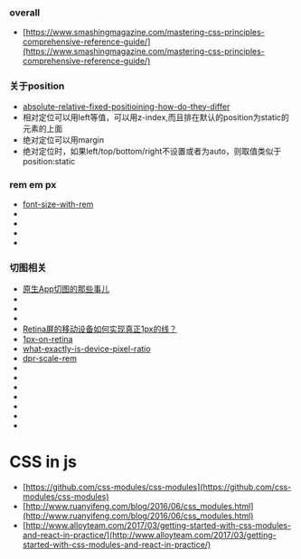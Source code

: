 ### overall
- [https://www.smashingmagazine.com/mastering-css-principles-comprehensive-reference-guide/](https://www.smashingmagazine.com/mastering-css-principles-comprehensive-reference-guide/)

### 关于position
- [absolute-relative-fixed-positioining-how-do-they-differ](https://css-tricks.com/absolute-relative-fixed-positioining-how-do-they-differ/)
 - 相对定位可以用left等值，可以用z-index,而且排在默认的position为static的元素的上面
 - 绝对定位可以用margin
 - 绝对定位时，如果left/top/bottom/right不设置或者为auto，则取值类似于position:static

 ### rem em px
 - [font-size-with-rem](http://snook.ca/archives/html_and_css/font-size-with-rem)
 - [](https://www.smashingmagazine.com/2014/09/balancing-line-length-font-size-responsive-web-design/)
 - [](http://blog.madewithdrew.com/post/working-with-dppx/)
 - [](http://webdesign.tutsplus.com/tutorials/comprehensive-guide-when-to-use-em-vs-rem--cms-23984)
 - [](http://amazeui.org/css/base)
 ### 切图相关
 - [原生App切图的那些事儿](http://tgideas.qq.com/webplat/info/news_version3/804/808/811/m579/201411/290082.shtml)
 - [](https://www.smashingmagazine.com/2015/05/retina-design-in-photoshop/)
 - [](http://www.kafan.cn/topic/v082kjm.html)
 - [](https://www.zhihu.com/question/25308946)
 - [Retina屏的移动设备如何实现真正1px的线？](http://jinlong.github.io/2015/05/24/css-retina-hairlines/)
 - [1px-on-retina](http://efe.baidu.com/blog/1px-on-retina/)
 - [what-exactly-is-device-pixel-ratio](http://stackoverflow.com/questions/8785643/what-exactly-is-device-pixel-ratio)
 - [dpr-scale-rem](http://yanni4night.com/2015/12/30/dpr-scale-rem/)
 - [](https://segmentfault.com/a/1190000003690140)
 - [](https://github.com/amfe/lib-flexible)
 - [](http://www.w3cplus.com/mobile/lib-flexible-for-html5-layout.html)
 - [](https://design.google.com/devices/)
 - [](https://github.com/amfe/lib-flexible/issues)
 - [](http://www.w3cplus.com/css3/define-font-size-with-css3-rem)
 - [](http://isux.tencent.com/web-app-rem.html)

# CSS in js
- [https://github.com/css-modules/css-modules](https://github.com/css-modules/css-modules)
- [http://www.ruanyifeng.com/blog/2016/06/css_modules.html](http://www.ruanyifeng.com/blog/2016/06/css_modules.html)
- [http://www.alloyteam.com/2017/03/getting-started-with-css-modules-and-react-in-practice/](http://www.alloyteam.com/2017/03/getting-started-with-css-modules-and-react-in-practice/)